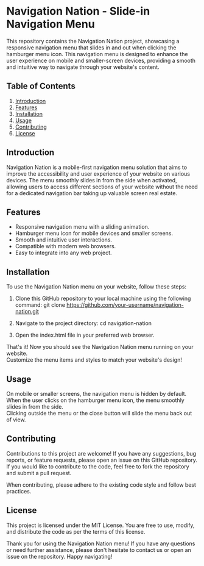 # Navigation Nation - Slide-in Navigation Menu

This repository contains the Navigation Nation project, showcasing a responsive navigation menu that slides in and out when clicking the hamburger menu icon. This navigation menu is designed to enhance the user experience on mobile and smaller-screen devices, providing a smooth and intuitive way to navigate through your website's content.

## Table of Contents

1. [Introduction](#introduction)
2. [Features](#features)
3. [Installation](#installation)
4. [Usage](#usage)
5. [Contributing](#contributing)
6. [License](#license)

## Introduction

Navigation Nation is a mobile-first navigation menu solution that aims to improve the accessibility and user experience of your website on various devices. The menu smoothly slides in from the side when activated, allowing users to access different sections of your website without the need for a dedicated navigation bar taking up valuable screen real estate.

## Features

- Responsive navigation menu with a sliding animation.
- Hamburger menu icon for mobile devices and smaller screens.
- Smooth and intuitive user interactions.
- Compatible with modern web browsers.
- Easy to integrate into any web project.

## Installation

To use the Navigation Nation menu on your website, follow these steps:

1. Clone this GitHub repository to your local machine using the following command:
git clone https://github.com/your-username/navigation-nation.git

2. Navigate to the project directory: cd navigation-nation <br>
3. Open the index.html file in your preferred web browser. <br>

That's it! Now you should see the Navigation Nation menu running on your website.<br>
Customize the menu items and styles to match your website's design! <br>

## Usage
On mobile or smaller screens, the navigation menu is hidden by default. <br>
When the user clicks on the hamburger menu icon, the menu smoothly slides in from the side. <br>
Clicking outside the menu or the close button will slide the menu back out of view. <br>

## Contributing
Contributions to this project are welcome! If you have any suggestions, bug reports, or feature requests, please open an issue on this GitHub repository. If you would like to contribute to the code, feel free to fork the repository and submit a pull request.

When contributing, please adhere to the existing code style and follow best practices.

## License
This project is licensed under the MIT License. You are free to use, modify, and distribute the code as per the terms of this license.

Thank you for using the Navigation Nation menu! If you have any questions or need further assistance, please don't hesitate to contact us or open an issue on the repository. Happy navigating!

